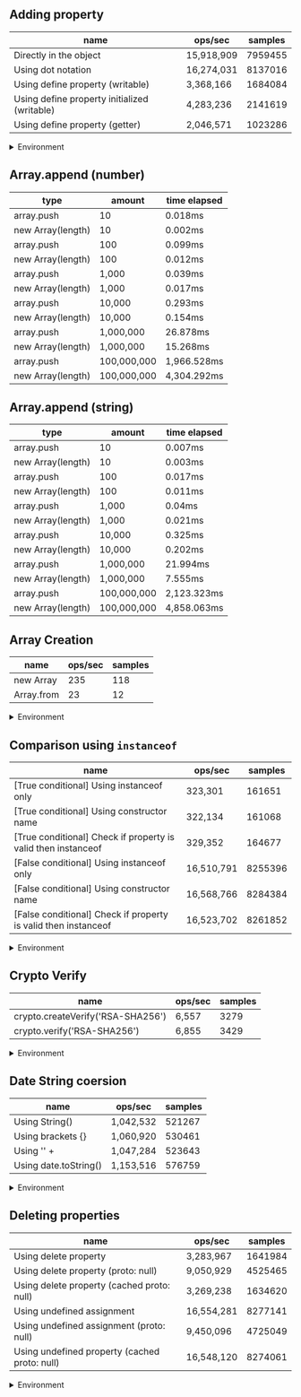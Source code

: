## Adding property

|name|ops/sec|samples|
|-|-|-|
|Directly in the object|15,918,909|7959455|
|Using dot notation|16,274,031|8137016|
|Using define property (writable)|3,368,166|1684084|
|Using define property initialized (writable)|4,283,236|2141619|
|Using define property (getter)|2,046,571|1023286|


<details>
<summary>Environment</summary>

* __Machine:__ linux x64 | 4 vCPUs | 15.2GB Mem
* __Run:__ Thu May 09 2024 20:25:38 GMT+0000 (Coordinated Universal Time)
</details>

<!--
{"environment":{"platform":"linux","arch":"x64","cpus":4,"totalMemory":15.245216369628906},"benchmarks":[{"name":"Directly in the object","opsSec":15918909.521784162,"samples":7959455},{"name":"Using dot notation","opsSec":16274031.511116035,"samples":8137016},{"name":"Using define property (writable)","opsSec":3368166.5802367893,"samples":1684084},{"name":"Using define property initialized (writable)","opsSec":4283236.980839131,"samples":2141619},{"name":"Using define property (getter)","opsSec":2046571.9756029607,"samples":1023286}]}-->

## Array.append (number)

|type|amount|time elapsed|
|-|-|-|
array.push|10|0.018ms
new Array(length)|10|0.002ms
array.push|100|0.099ms
new Array(length)|100|0.012ms
array.push|1,000|0.039ms
new Array(length)|1,000|0.017ms
array.push|10,000|0.293ms
new Array(length)|10,000|0.154ms
array.push|1,000,000|26.878ms
new Array(length)|1,000,000|15.268ms
array.push|100,000,000|1,966.528ms
new Array(length)|100,000,000|4,304.292ms
## Array.append (string)

|type|amount|time elapsed|
|-|-|-|
array.push|10|0.007ms
new Array(length)|10|0.003ms
array.push|100|0.017ms
new Array(length)|100|0.011ms
array.push|1,000|0.04ms
new Array(length)|1,000|0.021ms
array.push|10,000|0.325ms
new Array(length)|10,000|0.202ms
array.push|1,000,000|21.994ms
new Array(length)|1,000,000|7.555ms
array.push|100,000,000|2,123.323ms
new Array(length)|100,000,000|4,858.063ms

## Array Creation

|name|ops/sec|samples|
|-|-|-|
|new Array|235|118|
|Array.from|23|12|


<details>
<summary>Environment</summary>

* __Machine:__ linux x64 | 4 vCPUs | 15.2GB Mem
* __Run:__ Thu May 09 2024 20:39:41 GMT+0000 (Coordinated Universal Time)
</details>

<!--
{"environment":{"platform":"linux","arch":"x64","cpus":4,"totalMemory":15.245216369628906},"benchmarks":[{"name":"new Array","opsSec":235.79524303374603,"samples":118},{"name":"Array.from","opsSec":23.393467005067873,"samples":12}]}-->

## Comparison using `instanceof`

|name|ops/sec|samples|
|-|-|-|
|[True conditional] Using instanceof only|323,301|161651|
|[True conditional] Using constructor name|322,134|161068|
|[True conditional] Check if property is valid then instanceof |329,352|164677|
|[False conditional] Using instanceof only|16,510,791|8255396|
|[False conditional] Using constructor name|16,568,766|8284384|
|[False conditional] Check if property is valid then instanceof |16,523,702|8261852|


<details>
<summary>Environment</summary>

* __Machine:__ linux x64 | 4 vCPUs | 15.2GB Mem
* __Run:__ Thu May 09 2024 20:54:30 GMT+0000 (Coordinated Universal Time)
</details>

<!--
{"environment":{"platform":"linux","arch":"x64","cpus":4,"totalMemory":15.245216369628906},"benchmarks":[{"name":"[True conditional] Using instanceof only","opsSec":323301.3421903481,"samples":161651},{"name":"[True conditional] Using constructor name","opsSec":322134.3398304248,"samples":161068},{"name":"[True conditional] Check if property is valid then instanceof ","opsSec":329352.18657412607,"samples":164677},{"name":"[False conditional] Using instanceof only","opsSec":16510791.275687791,"samples":8255396},{"name":"[False conditional] Using constructor name","opsSec":16568766.1117558,"samples":8284384},{"name":"[False conditional] Check if property is valid then instanceof ","opsSec":16523702.936319401,"samples":8261852}]}-->

## Crypto Verify

|name|ops/sec|samples|
|-|-|-|
|crypto.createVerify('RSA-SHA256')|6,557|3279|
|crypto.verify('RSA-SHA256')|6,855|3429|


<details>
<summary>Environment</summary>

* __Machine:__ linux x64 | 4 vCPUs | 15.2GB Mem
* __Run:__ Thu May 09 2024 21:00:40 GMT+0000 (Coordinated Universal Time)
</details>

<!--
{"environment":{"platform":"linux","arch":"x64","cpus":4,"totalMemory":15.245216369628906},"benchmarks":[{"name":"crypto.createVerify('RSA-SHA256')","opsSec":6557.696888757748,"samples":3279},{"name":"crypto.verify('RSA-SHA256')","opsSec":6855.184648645488,"samples":3429}]}-->

## Date String coersion

|name|ops/sec|samples|
|-|-|-|
|Using String()|1,042,532|521267|
|Using brackets {}|1,060,920|530461|
|Using '' + |1,047,284|523643|
|Using date.toString()|1,153,516|576759|


<details>
<summary>Environment</summary>

* __Machine:__ linux x64 | 4 vCPUs | 15.2GB Mem
* __Run:__ Thu May 09 2024 21:15:54 GMT+0000 (Coordinated Universal Time)
</details>

<!--
{"environment":{"platform":"linux","arch":"x64","cpus":4,"totalMemory":15.245216369628906},"benchmarks":[{"name":"Using String()","opsSec":1042532.217334494,"samples":521267},{"name":"Using brackets {}","opsSec":1060920.1024211387,"samples":530461},{"name":"Using '' + ","opsSec":1047284.8978587296,"samples":523643},{"name":"Using date.toString()","opsSec":1153516.277826564,"samples":576759}]}-->

## Deleting properties

|name|ops/sec|samples|
|-|-|-|
|Using delete property|3,283,967|1641984|
|Using delete property (proto: null)|9,050,929|4525465|
|Using delete property (cached proto: null)|3,269,238|1634620|
|Using undefined assignment|16,554,281|8277141|
|Using undefined assignment (proto: null)|9,450,096|4725049|
|Using undefined property (cached proto: null)|16,548,120|8274061|


<details>
<summary>Environment</summary>

* __Machine:__ linux x64 | 4 vCPUs | 15.2GB Mem
* __Run:__ Thu May 09 2024 21:22:38 GMT+0000 (Coordinated Universal Time)
</details>

<!--
{"environment":{"platform":"linux","arch":"x64","cpus":4,"totalMemory":15.245216369628906},"benchmarks":[{"name":"Using delete property","opsSec":3283967.6382729886,"samples":1641984},{"name":"Using delete property (proto: null)","opsSec":9050929.555470588,"samples":4525465},{"name":"Using delete property (cached proto: null)","opsSec":3269238.812122357,"samples":1634620},{"name":"Using undefined assignment","opsSec":16554281.660571044,"samples":8277141},{"name":"Using undefined assignment (proto: null)","opsSec":9450096.562535856,"samples":4725049},{"name":"Using undefined property (cached proto: null)","opsSec":16548120.918966023,"samples":8274061}]}-->

